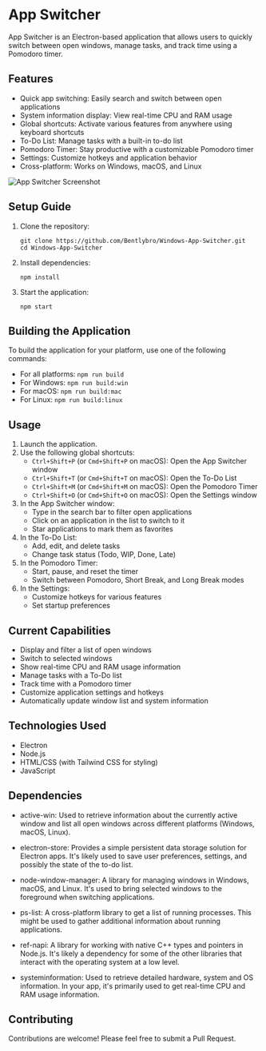 # App Switcher

App Switcher is an Electron-based application that allows users to quickly switch between open windows, manage tasks, and track time using a Pomodoro timer.

## Features

- Quick app switching: Easily search and switch between open applications
- System information display: View real-time CPU and RAM usage
- Global shortcuts: Activate various features from anywhere using keyboard shortcuts
- To-Do List: Manage tasks with a built-in to-do list
- Pomodoro Timer: Stay productive with a customizable Pomodoro timer
- Settings: Customize hotkeys and application behavior
- Cross-platform: Works on Windows, macOS, and Linux

![App Switcher Screenshot](https://github.com/user-attachments/assets/3bab8a86-c8ac-4841-99ec-b364a8f64006)

## Setup Guide

1. Clone the repository:
   ```
   git clone https://github.com/Bentlybro/Windows-App-Switcher.git
   cd Windows-App-Switcher
   ```

2. Install dependencies:
   ```
   npm install
   ```

3. Start the application:
   ```
   npm start
   ```

## Building the Application

To build the application for your platform, use one of the following commands:

- For all platforms: `npm run build`
- For Windows: `npm run build:win`
- For macOS: `npm run build:mac`
- For Linux: `npm run build:linux`

## Usage

1. Launch the application.
2. Use the following global shortcuts:
   - `Ctrl+Shift+P` (or `Cmd+Shift+P` on macOS): Open the App Switcher window
   - `Ctrl+Shift+T` (or `Cmd+Shift+T` on macOS): Open the To-Do List
   - `Ctrl+Shift+M` (or `Cmd+Shift+M` on macOS): Open the Pomodoro Timer
   - `Ctrl+Shift+O` (or `Cmd+Shift+O` on macOS): Open the Settings window
3. In the App Switcher window:
   - Type in the search bar to filter open applications
   - Click on an application in the list to switch to it
   - Star applications to mark them as favorites
4. In the To-Do List:
   - Add, edit, and delete tasks
   - Change task status (Todo, WIP, Done, Late)
5. In the Pomodoro Timer:
   - Start, pause, and reset the timer
   - Switch between Pomodoro, Short Break, and Long Break modes
6. In the Settings:
   - Customize hotkeys for various features
   - Set startup preferences

## Current Capabilities

- Display and filter a list of open windows
- Switch to selected windows
- Show real-time CPU and RAM usage information
- Manage tasks with a To-Do list
- Track time with a Pomodoro timer
- Customize application settings and hotkeys
- Automatically update window list and system information

## Technologies Used

- Electron
- Node.js
- HTML/CSS (with Tailwind CSS for styling)
- JavaScript

## Dependencies

- active-win: Used to retrieve information about the currently active window and list all open windows across different platforms (Windows, macOS, Linux).

- electron-store: Provides a simple persistent data storage solution for Electron apps. It's likely used to save user preferences, settings, and possibly the state of the to-do list.

- node-window-manager: A library for managing windows in Windows, macOS, and Linux. It's used to bring selected windows to the foreground when switching applications.

- ps-list: A cross-platform library to get a list of running processes. This might be used to gather additional information about running applications.

- ref-napi: A library for working with native C++ types and pointers in Node.js. It's likely a dependency for some of the other libraries that interact with the operating system at a low level.

- systeminformation: Used to retrieve detailed hardware, system and OS information. In your app, it's primarily used to get real-time CPU and RAM usage information.

## Contributing

Contributions are welcome! Please feel free to submit a Pull Request.
